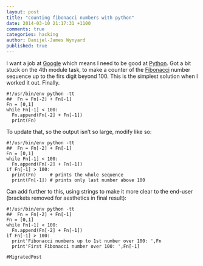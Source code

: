 ```yaml
---
layout: post
title: "counting fibonacci numbers with python"
date: 2014-03-10 21:17:31 +1100
comments: true
categories: hacking
author: Danijel-James Wynyard
published: true
---
```

I want a job at <a href="http://www.google.com.au/about/jobs/">Google</a> which means I need to be good at <a href="http://python.org">Python</a>. Got a bit stuck on the 4th module task, to make a counter of the <a href="http://en.wikipedia.org/wiki/Fibonacci_number">Fibonacci</a> number sequence up to the firs digit beyond 100. This is the simplest solution when I worked it out. Finally.

    #!/usr/bin/env python -tt
    ##  Fn = Fn[-2] + Fn[-1]
    Fn = [0,1]
    while Fn[-1] < 100:
      Fn.append(Fn[-2] + Fn[-1])
      print(Fn)

To update that, so the output isn’t so large, modify like so:

    #!/usr/bin/env python -tt
    ##  Fn = Fn[-2] + Fn[-1]
    Fn = [0,1]
    while Fn[-1] < 100:
      Fn.append(Fn[-2] + Fn[-1])
    if Fn[-1] > 100:
      print(Fn)     # prints the whole sequence
      print(Fn[-1]) # prints only last number above 100

Can add further to this, using strings to make it more clear to the end-user (brackets removed for aesthetics in final result):

    #!/usr/bin/env python -tt
    ##  Fn = Fn[-2] + Fn[-1]
    Fn = [0,1]
    while Fn[-1] < 100:
      Fn.append(Fn[-2] + Fn[-1])
    if Fn[-1] > 100:
      print'Fibonacci numbers up to 1st number over 100: ',Fn
      print'First Fibonacci number over 100: ',Fn[-1]

`#MigratedPost`

